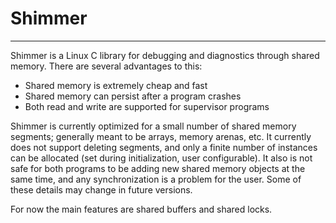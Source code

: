 # Shimmer

---

Shimmer is a Linux C library for debugging and diagnostics through shared memory. There are several advantages to this:

* Shared memory is extremely cheap and fast
* Shared memory can persist after a program crashes
* Both read and write are supported for supervisor programs

Shimmer is currently optimized for a small number of shared memory segments; generally meant to be arrays, memory arenas, etc. It currently does not support deleting segments, and only a finite number of instances can be allocated (set during initialization, user configurable). It also is not safe for both programs to be adding new shared memory objects at the same time, and any synchronization is a problem for the user. Some of these details may change in future versions.

For now the main features are shared buffers and shared locks.
